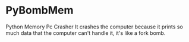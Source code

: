 # PyBombMem
Python Memory Pc Crasher
It crashes the computer because it prints so much data that the computer can't handle it, it's like a fork bomb.

